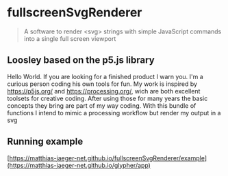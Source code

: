 # fullscreenSvgRenderer
> A software to render &lt;svg> strings with simple JavaScript commands into a single full screen viewport

## Loosley based on the p5.js library 

Hello World. If you are looking for a finished product I warn you. I'm a curious person coding his own tools for fun. My work is inspired by https://p5js.org/ and https://processing.org/, wich are both excellent toolsets for creative coding. After using those for many years the basic concepts they bring are part of my way coding. With this bundle of functions I intend to mimic a processing workflow but render my output in a svg 



## Running example
[https://matthias-jaeger-net.github.io/fullscreenSvgRenderer/example](https://matthias-jaeger-net.github.io/glypher/app)
